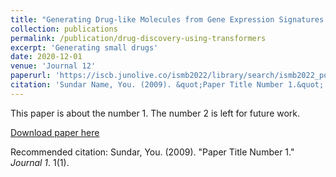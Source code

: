 ```yaml
---
title: "Generating Drug-like Molecules from Gene Expression Signatures using Transformers"
collection: publications
permalink: /publication/drug-discovery-using-transformers
excerpt: 'Generating small drugs'
date: 2020-12-01
venue: 'Journal 12'
paperurl: 'https://iscb.junolive.co/ismb2022/library/search/ismb2022_poster_751'
citation: 'Sundar Name, You. (2009). &quot;Paper Title Number 1.&quot; <i>Journal 1</i>. 1(1).'
---
```

This paper is about the number 1. The number 2 is left for future work.

[Download paper here](https://iscb.junolive.co/ismb2022/library/search/ismb2022_poster_751)

Recommended citation: Sundar, You. (2009). "Paper Title Number 1." <i>Journal 1</i>. 1(1).
